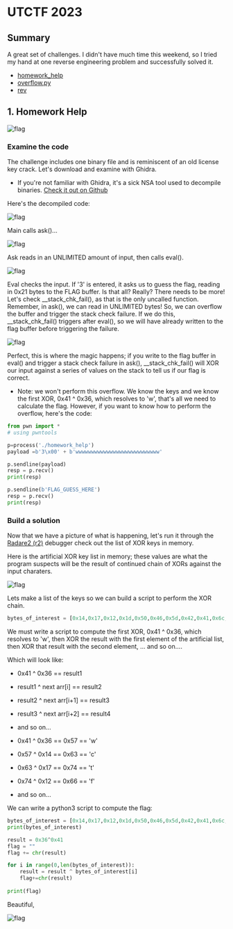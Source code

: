 # UTCTF 2023

## Summary
A great set of challenges. I didn't have much time this weekend, so I tried my hand at one reverse engineering problem and successfully solved it.

* [homework_help](./homework_help)
* [overflow.py](./overflow.py)
* [rev](./solve.py)

## 1. Homework Help

![flag](./hwhelp.png)

### Examine the code

The challenge includes one binary file and is reminiscent of an old license key crack. Let's download and examine with Ghidra. 

* If you're not familiar with Ghidra, it's a sick NSA tool used to decompile binaries. [Check it out on Github](https://github.com/NationalSecurityAgency/ghidra)

Here's the decompiled code:

![flag](./main.png)

Main calls ask()...

![flag](./ask.png)

Ask reads in an UNLIMITED amount of input, then calls eval().

![flag](./eval.png)

Eval checks the input. If '3' is entered, it asks us to guess the flag, reading in 0x21 bytes to the FLAG buffer. Is that all? Really? There needs to be more! Let's check __stack_chk_fail(), as that is the only uncalled function. Remember, in ask(), we can read in UNLIMITED bytes! So, we can overflow the buffer and trigger the stack check failure. If we do this, __stack_chk_fail() triggers after eval(), so we will have already written to the flag buffer before triggering the failure. 

![flag](./stack_chk2.png)

Perfect, this is where the magic happens; if you write to the flag buffer in eval() and trigger a stack check failure in ask(), __stack_chk_fail() will XOR our input against a series of values on the stack to tell us if our flag is correct.

* Note: we won't perform this overflow. We know the keys and we know the first XOR, 0x41 ^ 0x36, which resolves to 'w', that's all we need to calculate the flag. However, if you want to know how to perform the overflow, here's the code: 

```python
from pwn import *
# using pwntools

p=process('./homework_help')
payload =b'3\x00' + b'wwwwwwwwwwwwwwwwwwwwwwwwwww'

p.sendline(payload)
resp = p.recv() 
print(resp)

p.sendline(b'FLAG_GUESS_HERE')
resp = p.recv() 
print(resp)
```

### Build a solution

Now that we have a picture of what is happening, let's run it through the [Radare2 (r2)](https://github.com/radareorg/radare2) debugger check out the list of XOR keys in memory. 

Here is the artificial XOR key list in memory; these values are what the program suspects will be the result of continued chain of XORs against the input charaters. 
 
![flag](./list.png)

Lets make a list of the keys so we can build a script to perform the XOR chain.

```python
bytes_of_interest = [0x14,0x17,0x12,0x1d,0x50,0x46,0x5d,0x42,0x41,0x6c,0x33,0x5d,0x5a,0x0e,0x3a,0x6a,0x41,0x40,0x57,0x08,0x34,0x3c,0x0b,0x03,0x34,0x28,0x46,0x5f,0x53,0x10,0x50]
```

We must write a script to compute the first XOR, 0x41 ^ 0x36, which resolves to 'w', then XOR the result with the first element of the artificial list, then XOR that result with the second element, ... and so on....

Which will look like:
* 0x41 ^ 0x36  == result1
* result1 ^ next arr[i] == result2
* result2 ^ next arr[i+1] == result3
* result3 ^ next arr[i+2] == result4
* and so on...

* 0x41 ^ 0x36 == 0x57 == 'w'
* 0x57 ^ 0x14 == 0x63 == 'c'
* 0x63 ^ 0x17 == 0x74 == 't'
* 0x74 ^ 0x12 == 0x66 == 'f'
* and so on...

We can write a python3 script to compute the flag:

```python
bytes_of_interest = [0x14,0x17,0x12,0x1d,0x50,0x46,0x5d,0x42,0x41,0x6c,0x33,0x5d,0x5a,0x0e,0x3a,0x6a,0x41,0x40,0x57,0x08,0x34,0x3c,0x0b,0x03,0x34,0x28,0x46,0x5f,0x53,0x10,0x50]
print(bytes_of_interest)

result = 0x36^0x41
flag = ""
flag += chr(result)

for i in range(0,len(bytes_of_interest)):
    result = result ^ bytes_of_interest[i]
    flag+=chr(result)
    
print(flag)
```

Beautiful,

![flag](./solve_output.png)







